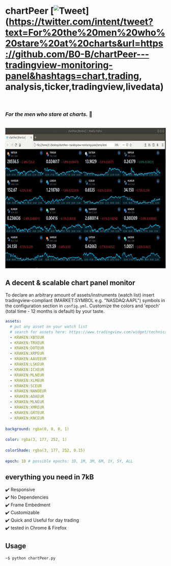 # chartPeer  [![Tweet](https://img.shields.io/twitter/url/http/shields.io.svg?style=social)](https://twitter.com/intent/tweet?text=For%20the%20men%20who%20stare%20at%20charts&url=https://github.com/B0-B/chartPeer---tradingview-monitoring-panel&hashtags=chart,trading, analysis,ticker,tradingview,livedata)

<br>

### *For the men who stare at charts.*  :goat:

<br>

<img src="demo.gif" width="780" height="440" />

<br>

## A decent & scalable chart panel monitor
To declare an arbitrary amount of assets/instruments (watch list) insert tradingview-compliant (MARKET:SYMBOL e.g. "NASDAQ:AAPL")
symbols in the configuration section in `config.yml`. Customize the colors and 'epoch' (total time - 12 months is default) by your taste.


```yaml
assets:
  # put any asset on your watch list
  # search for assets here: https://www.tradingview.com/widget/technical-analysis/
  - KRAKEN:XBTEUR
  - KRAKEN:TRXEUR
  - KRAKEN:DOTEUR
  - KRAKEN:XRPEUR
  - KRAKEN:AAVEEUR
  - KRAKEN:LSKEUR
  - KRAKEN:ICXEUR
  - KRAKEN:MLNEUR
  - KRAKEN:XLMEUR
  - KRAKEN:SCEUR
  - KRAKEN:NANOEUR
  - KRAKEN:ADAEUR
  - KRAKEN:MLNEUR
  - KRAKEN:XMREUR
  - KRAKEN:GRTEUR
  - KRAKEN:KNCEUR

background: rgba(0, 0, 0, 1)  

color: rgba(3, 177, 252, 1)

colorShade: rgba(3, 177, 252, 0.15)

epoch: 1D # possible epochs: 1D, 1M, 3M, 6M, 1Y, 5Y, ALL
```
## everything you need in 7kB 
:heavy_check_mark: Responsive <br>
:heavy_check_mark: No Dependencies <br>
:heavy_check_mark: Frame Embedment <br>
:heavy_check_mark: Customizable <br>
:heavy_check_mark: Quick and Useful for day trading <br>
:heavy_check_mark: tested in Chrome & Firefox <br>

## Usage
```bash 
~$ python chartPeer.py
```

